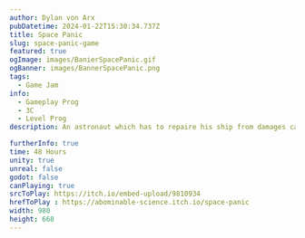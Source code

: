 ```yaml
---
author: Dylan von Arx
pubDatetime: 2024-01-22T15:30:34.737Z
title: Space Panic
slug: space-panic-game
featured: true
ogImage: images/BanierSpacePanic.gif
ogBanner: images/BannerSpacePanic.png
tags:
  - Game Jam
info:
  - Gameplay Prog
  - 3C
  - Level Prog
description: An astronaut which has to repaire his ship from damages cause by traveling through the dangers of space. The goal is to survive for as much time as possible!

furtherInfo: true
time: 48 Hours
unity: true
unreal: false
godot: false
canPlaying: true
srcToPlay: https://itch.io/embed-upload/9810934
hrefToPlay : https://abominable-science.itch.io/space-panic
width: 980
height: 668
---
```

